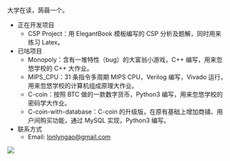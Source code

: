 大学在读，蒟蒻一个。

- 正在开发项目
  - CSP Project：用 ElegantBook 模板编写的 CSP 分析及题解，同时用来练习 Latex。
- 已咕项目
  - Monopoly：含有一堆特性（bug）的大富翁小游戏，C++ 编写，用来忽悠学校的 C++ 大作业。
  - MIPS_CPU：31 条指令多周期 MIPS CPU，Verilog 编写，Vivado 运行，用来忽悠学校的计算机组成原理大作业。
  - C-coin：按照 BTC 做的一款数字货币，Python3 编写，用来忽悠学校的密码学大作业。
  - C-coin-with-database：C-coin 的升级版，在原有基础上增加商铺、用户间购买功能，通过 MySQL 实现，Python3 编写。
- 联系方式 
  - Email: lonlyngao@gmail.com

<img align="left" src="https://github-readme-stats.vercel.app/api?username=lxlonlyn&show_icons=true">
